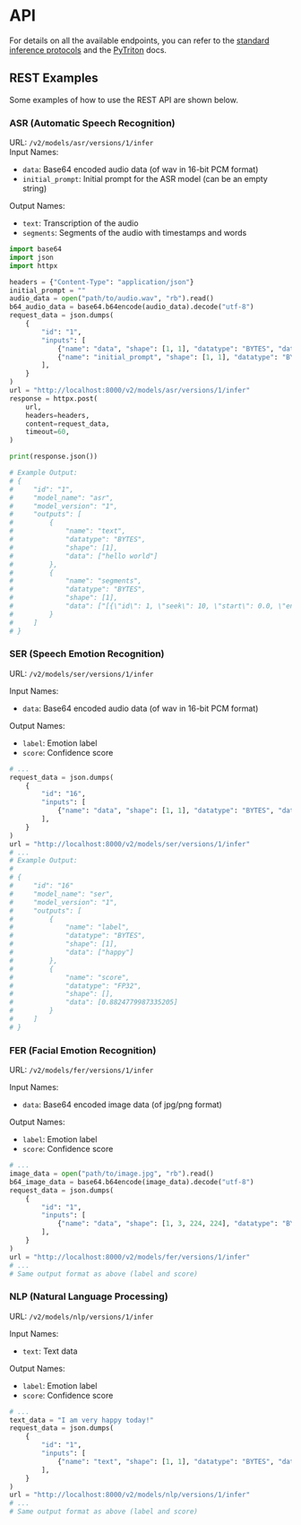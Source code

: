 # API

For details on all the available endpoints, you can refer to the [standard inference protocols](https://github.com/kserve/kserve/blob/master/docs/predict-api/v2/required_api.md) and the [PyTriton](https://triton-inference-server.github.io/pytriton/latest/) docs.

## REST Examples

Some examples of how to use the REST API are shown below.

### ASR (Automatic Speech Recognition)

URL: `/v2/models/asr/versions/1/infer`  
Input Names:

- `data`: Base64 encoded audio data (of wav in 16-bit PCM format)
- `initial_prompt`: Initial prompt for the ASR model (can be an empty string)

Output Names:

- `text`: Transcription of the audio
- `segments`: Segments of the audio with timestamps and words

```python
import base64
import json
import httpx

headers = {"Content-Type": "application/json"}
initial_prompt = ""
audio_data = open("path/to/audio.wav", "rb").read()
b64_audio_data = base64.b64encode(audio_data).decode("utf-8")
request_data = json.dumps(
    {
        "id": "1",
        "inputs": [
            {"name": "data", "shape": [1, 1], "datatype": "BYTES", "data": [b64_audio_data]},
            {"name": "initial_prompt", "shape": [1, 1], "datatype": "BYTES", "data": [initial_prompt]},
        ],
    }
)
url = "http://localhost:8000/v2/models/asr/versions/1/infer"
response = httpx.post(
    url,
    headers=headers,
    content=request_data,
    timeout=60,
)

print(response.json())

# Example Output:
# {
#     "id": "1",
#     "model_name": "asr",
#     "model_version": "1",
#     "outputs": [
#         {
#             "name": "text",
#             "datatype": "BYTES",
#             "shape": [1],
#             "data": ["hello world"]
#         },
#         {
#             "name": "segments",
#             "datatype": "BYTES",
#             "shape": [1],
#             "data": ["[{\"id\": 1, \"seek\": 10, \"start\": 0.0, \"end\": 1.0, \"text\": \"hello\", \"tokens\": [1, 2, 3, 4, 5], \"temperature\": 0.0, \"avg_logprob\": -0.1140624976158142, \"compression_ratio\": 1.0, \"no_speech_prob\": 0.0011053085327148438, \"words\": [[0.0, 0.5, \"hello\", 0.98095703125], [0.5, 1.0, \"world\", 0.99951171875]]}]"]
#         }
#     ]
# }

```

### SER (Speech Emotion Recognition)

URL: `/v2/models/ser/versions/1/infer`

Input Names:

- `data`: Base64 encoded audio data (of wav in 16-bit PCM format)

Output Names:

- `label`: Emotion label
- `score`: Confidence score

```python
# ...
request_data = json.dumps(
    {
        "id": "16",
        "inputs": [
            {"name": "data", "shape": [1, 1], "datatype": "BYTES", "data": [b64_audio_data]},
        ],
    }
)
url = "http://localhost:8000/v2/models/ser/versions/1/infer"
# ...
# Example Output:
#
# {
#     "id": "16"
#     "model_name": "ser",
#     "model_version": "1",
#     "outputs": [
#         {
#             "name": "label",
#             "datatype": "BYTES",
#             "shape": [1],
#             "data": ["happy"]
#         },
#         {
#             "name": "score",
#             "datatype": "FP32",
#             "shape": [],
#             "data": [0.8824779987335205]
#         }
#     ]
# }
```

### FER (Facial Emotion Recognition)

URL: `/v2/models/fer/versions/1/infer`

Input Names:

- `data`: Base64 encoded image data (of jpg/png format)

Output Names:

- `label`: Emotion label
- `score`: Confidence score

```python
# ...
image_data = open("path/to/image.jpg", "rb").read()
b64_image_data = base64.b64encode(image_data).decode("utf-8")
request_data = json.dumps(
    {
        "id": "1",
        "inputs": [
            {"name": "data", "shape": [1, 3, 224, 224], "datatype": "BYTES", "data": [b64_image_data]},
        ],
    }
)
url = "http://localhost:8000/v2/models/fer/versions/1/infer"
# ...
# Same output format as above (label and score)
```

### NLP (Natural Language Processing)

URL: `/v2/models/nlp/versions/1/infer`

Input Names:

- `text`: Text data

Output Names:

- `label`: Emotion label
- `score`: Confidence score

```python
# ...
text_data = "I am very happy today!"
request_data = json.dumps(
    {
        "id": "1",
        "inputs": [
            {"name": "text", "shape": [1, 1], "datatype": "BYTES", "data": [text_data]},
        ],
    }
)
url = "http://localhost:8000/v2/models/nlp/versions/1/infer"
# ...
# Same output format as above (label and score)
```
